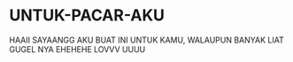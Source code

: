 # UNTUK-PACAR-AKU
HAAII SAYAANGG AKU BUAT INI UNTUK KAMU, WALAUPUN BANYAK LIAT GUGEL NYA EHEHEHE LOVVV UUUU
